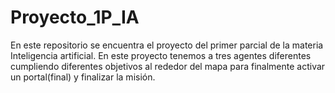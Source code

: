 # Proyecto_1P_IA
En este repositorio se encuentra el proyecto del primer parcial de la materia Inteligencia artificial. En este proyecto tenemos a tres agentes diferentes cumpliendo diferentes objetivos al rededor del mapa  para finalmente activar un portal(final) y finalizar la misión.
